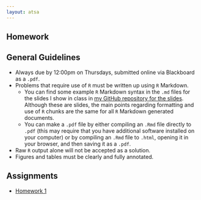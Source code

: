 ```yaml
---
layout: atsa
---
```

  
Homework
-------

## General Guidelines
* Always due by 12:00pm on Thursdays, submitted online via Blackboard as a `.pdf`.
* Problems that require use of `R` must be written up using `R` Markdown.
    - You can find some example `R` Markdown syntax in the `.md` files for the slides I show in class in [my GitHub repository for the slides](https://github.com/maryclare/atsa/tree/master/content/slides). Although these are slides, the main points regarding formatting and use of `R` chunks are the same for all `R` Markdown generated documents.
    - You can make a `.pdf` file by either compiling an `.Rmd` file directly to `.pdf` (this may require that you have additional software installed on your computer) or by compiling an `.Rmd` file to `.html`, opening it in your browser, and then saving it as a `.pdf`.
* Raw `R` output alone will not be accepted as a solution.
* Figures and tables must be clearly and fully annotated.

## Assignments
* [Homework 1](https://maryclare.github.io/atsa/content/homework/hw_1.pdf)
